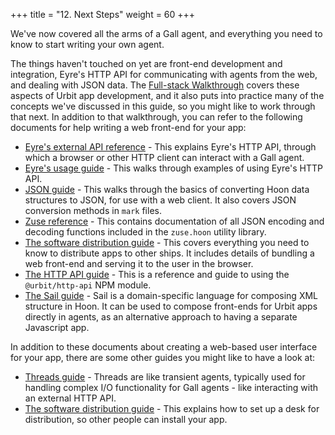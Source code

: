 +++
title = "12. Next Steps"
weight = 60
+++

We've now covered all the arms of a Gall agent, and everything you need to know
to start writing your own agent.

The things haven't touched on yet are front-end development and integration,
Eyre's HTTP API for communicating with agents from the web, and dealing with
JSON data. The [Full-stack Walkthrough](/guides/core/app-school-full-stack/1-intro)
covers these aspects of Urbit app development, and it also puts into practice
many of the concepts we've discussed in this guide, so you might like to work
through that next. In addition to that walkthrough, you can refer to the
following documents for help writing a web front-end for your app:

- [Eyre's external API reference](/reference/arvo/eyre/external-api-ref) - This
  explains Eyre's HTTP API, through which a browser or other HTTP client can
  interact with a Gall agent.
- [Eyre's usage guide](/reference/arvo/eyre/guide) - This walks through examples of
  using Eyre's HTTP API.
- [JSON guide](/guides/additional/json-guide) - This walks through the basics of
  converting Hoon data structures to JSON, for use with a web client. It also
  covers JSON conversion methods in `mark` files.
- [Zuse reference](/reference/hoon/zuse/table-of-contents) - This contains
  documentation of all JSON encoding and decoding functions included in the
  `zuse.hoon` utility library.
- [The software distribution guide](/guides/additional/software-distribution) - This covers
  everything you need to know to distribute apps to other ships. It includes
  details of bundling a web front-end and serving it to the user in the browser.
- [The HTTP API guide](/guides/additional/http-api-guide) - This is a reference
  and guide to using the `@urbit/http-api` NPM module.
- [The Sail guide](/guides/additional/sail) - Sail is a domain-specific language
  for composing XML structure in Hoon. It can be used to compose front-ends for
  Urbit apps directly in agents, as an alternative approach to having a
  separate Javascript app.

In addition to these documents about creating a web-based user interface for
your app, there are some other guides you might like to have a look at:

- [Threads guide](/guides/additional/threads/fundamentals) - Threads are like transient
  agents, typically used for handling complex I/O functionality for Gall
  agents - like interacting with an external HTTP API.
- [The software distribution guide](/guides/additional/software-distribution) - This explains
  how to set up a desk for distribution, so other people can install your app.

